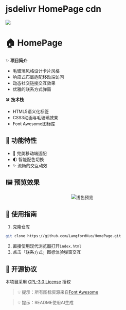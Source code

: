# jsdelivr HomePage cdn

[![](https://data.jsdelivr.com/v1/package/gh/ldxw/cdn/badge)](https://www.jsdelivr.com/package/gh/ldxw/cdn)

# 🏠 HomePage

✨ **项目简介**
- 毛玻璃风格设计卡片风格
- 响应式布局适配移动端访问
- 动态社交链接交互效果
- 优雅的联系方式弹窗

🛠️ **技术栈**
- HTML5语义化标签
- CSS3动画与毛玻璃效果
- Font Awesome图标库

## 🌟 功能特性
- 📱 完美移动端适配
- 🌓 智能配色切换
- ✨ 流畅的交互动效

## 🖼️ 预览效果
<div align="center">

![浅色预览](https://github.com/user-attachments/assets/6f2d1706-c2d1-4cc1-88ef-94887f8bcee5)
</div>

## 🚀 使用指南
1. 克隆仓库
```bash
git clone https://github.com/LangfordKuo/HomePage.git
```
2. 直接使用现代浏览器打开`index.html`
3. 点击「联系方式」图标体验弹窗交互

## 📜 开源协议
本项目采用 [GPL-3.0 License](LICENSE) 授权

> 💡 提示：所有图标资源来自[Font Awesome](https://fontawesome.com)

> 💡 提示：README使用AI生成
